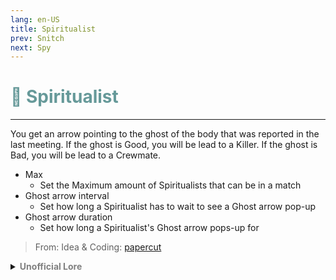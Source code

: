 ```yaml
---
lang: en-US
title: Spiritualist
prev: Snitch
next: Spy
---
```


# <font color="#669999">🧘 <b>Spiritualist</b></font> <Badge text="Support" type="tip" vertical="middle"/>
---

You get an arrow pointing to the ghost of the body that was reported in the last meeting. If the ghost is Good, you will be lead to a Killer. If the ghost is Bad, you will be lead to a Crewmate.
* Max
  * Set the Maximum amount of Spiritualists that can be in a match
* Ghost arrow interval
  * Set how long a Spiritualist has to wait to see a Ghost arrow pop-up
* Ghost arrow duration
  * Set how long a Spiritualist's Ghost arrow pops-up for

> From: Idea & Coding: [papercut](https://github.com/lars-wu)

<details>
<summary><b><font color=gray>Unofficial Lore</font></b></summary>

Placeholder: This role is a ROLE OH EM GOSH
> Submitted by: Member
</details>